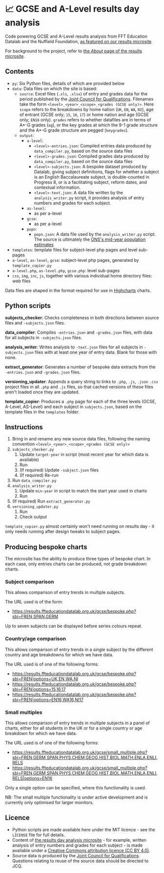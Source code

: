 # :chart_with_upwards_trend: GCSE and A-Level results day analysis
Code powering GCSE and A-Level results analysis from FFT Education Datalab and the Nuffield Foundation, [as featured on our results microsite](https://results.ffteducationdatalab.org.uk/).

For background to the project, refer to [the _About_ page of the results microsite](https://results.ffteducationdatalab.org.uk/about.php).

## Contents
* `py`: Six Python files, details of which are provided below
* `data`: Data files on which the site is based:
	* `source`: Excel files (`.xls`, `.xlsx`) of entry and grades data for the period published by the [Joint Council for Qualifications](https://www.jcq.org.uk/). Filenames take the form `<level>_<year>_<scope>_<grades (GCSE only)>`. Here `scope` refers to the breakdowns by home nation (`UK`, `EN`, `WA`, `NI`), age of entrant (GCSE only; `15`, `16`, `17`) or home nation and age (GCSE only; `EN16` only). `grades` refers to whether datafiles are in terms of A\*-G grades (`ag`), or the key grades at which the 9-1 grade structure and the A*-G grade structure are pegged (`keygrades`).
	* `output`:
		* `a-level`:
			* `<level>-entries.json`: Compiled entries data produced by `data_compiler.py`, based on the source data files
			* `<level>-grades.json`: Compiled grades data produced by `data_compiler.py`, based on the source data files
			* `<level>-subjects.json`: A bespoke dataset produced by Datalab, giving subject definitions, flags for whether a subject is an English Baccalaureate subject, is double-counted in Progress 8, or is a facilitating subject, reform dates, and contextual information.
			* `<level>-text.json`: A data file written by the `analysis_writer.py` script, it provides analysis of entry numbers and grades for each subject.
		* `as-level`:
			* as per a-level
		* `gcse`:
			* as per a-level
		* `popn`:
			* `popn.json`: A data file used by the `analysis_writer.py` script. The source is ultimately the [ONS's mid-year population estimates](https://www.ons.gov.uk/peoplepopulationandcommunity/populationandmigration/populationestimates/datasets/populationestimatesforukenglandandwalesscotlandandnorthernireland)
* `templates`: template files for subject-level php pages and level sub-pages
* `a-level`, `as-level`, `gcse`: subject-level php pages, generated by `template_copier.py`
* `a-level.php`, `as-level.php`, `gcse.php`: level sub-pages
* `css`, `img`, `inc`, `js`, together with various individual home directory files: web files

Data files are shaped in the format required for use in [Highcharts](https://www.highcharts.com/) charts.

## Python scripts
**subjects_checker**: Checks completeness in both directions between source files and `-subjects.json` files.

**data_compiler**: Compiles `-entries.json` and `-grades.json` files, with data for all subjects in `-subjects.json` files.

**analysis_writer**: Writes analysis to `-text.json` files for all subjects in `-subjects.json` files with at least one year of entry data. Blank for those with none.

**extract_generator**: Generates a number of bespoke data extracts from the `-entries.json` and `-grades.json` files.

**versioning_updater**: Appends a query string to links to `.php`, `.js`, `.json` `.css` project files in all `.php` and `.js` files, so that cached versions of these files aren't loaded once they are updated.

**template_copier**: Produces a `.php` page for each of the three levels (GCSE, A-Level, AS-Level) and each subject in `subjects.json`, based on the template files in the `templates` folder.

## Instructions
1. Bring in and rename any new source data files, following the naming convention `<level>_<year>_<scope>_<grades (GCSE only)>`
1. `subjects_checker.py`
	1. Update `target-year` in script (most recent year for which data is available)
	1. Run
	1. (If required) Update `-subject.json` files
	1. (If required) Re-run
1. Run `data_compiler.py`
1. `analysis_writer.py`
	1. Update `min-year` in script to match the start year used in charts
	1. Run
1. (If required) Run `extract_generator.py`
1. `versioning_updater.py`
	1. Run
	1. Check output

`template_copier.py` almost certainly won't need running on results day - it only needs running after design tweaks to subject pages.

## Producing bespoke charts
The microsite has the ability to produce three types of bespoke chart. In each case, only entries charts can be produced, not grade breakdown charts.

### Subject comparison
This allows comparison of entry trends in multiple subjects.

The URL used is of the form:

* https://results.ffteducationdatalab.org.uk/gcse/bespoke.php?sbj=FREN,SPAN,GERM

Up to seven subjects can be displayed before series colours repeat.

### Country/age comparison
This allows comparison of entry trends in a single subject by the different country and age breakdowns for which we have data.

The URL used is of one of the following forms:

* https://results.ffteducationdatalab.org.uk/gcse/bespoke.php?sbj=FREN|options=UK,EN,WA,NI
* https://results.ffteducationdatalab.org.uk/gcse/bespoke.php?sbj=FREN|options=15,16,17
* https://results.ffteducationdatalab.org.uk/gcse/bespoke.php?sbj=FREN|options=EN16,WA16,NI17

### Small multiples
This allows comparison of entry trends in multiple subjects in a panel of charts, either for all students in the UK or for a single country or age breakdown for which we have data.

The URL used is of one of the following forms:

* https://results.ffteducationdatalab.org.uk/gcse/small_multiple.php?sbj=FREN,GERM,SPAN,PHYS,CHEM,GEOG,HIST,BIOL,MATH,ENLA,ENLI,RELS
* https://results.ffteducationdatalab.org.uk/gcse/small_multiple.php?sbj=FREN,GERM,SPAN,PHYS,CHEM,GEOG,HIST,BIOL,MATH,ENLA,ENLI,RELS|options=EN16

Only a single option can be specified, where this functionality is used.

NB: The small multiple functionality is under active development and is currently only optimised for larger monitors.

## Licence
* Python scripts are made available here under the MIT licence - see the `LICENSE` file for full details.
* Content of [the results day analysis microsite](https://results.ffteducationdatalab.org.uk/) - for example, written analysis of entry numbers and grades for each subject - is made available under a [Creative Commons attribution licence (CC BY 4.0)](https://creativecommons.org/licenses/by/4.0/).
* Source data is produced by the [Joint Council for Qualifications](https://www.jcq.org.uk/). Questions relating to reuse of the source data should be directed to JCQ.
